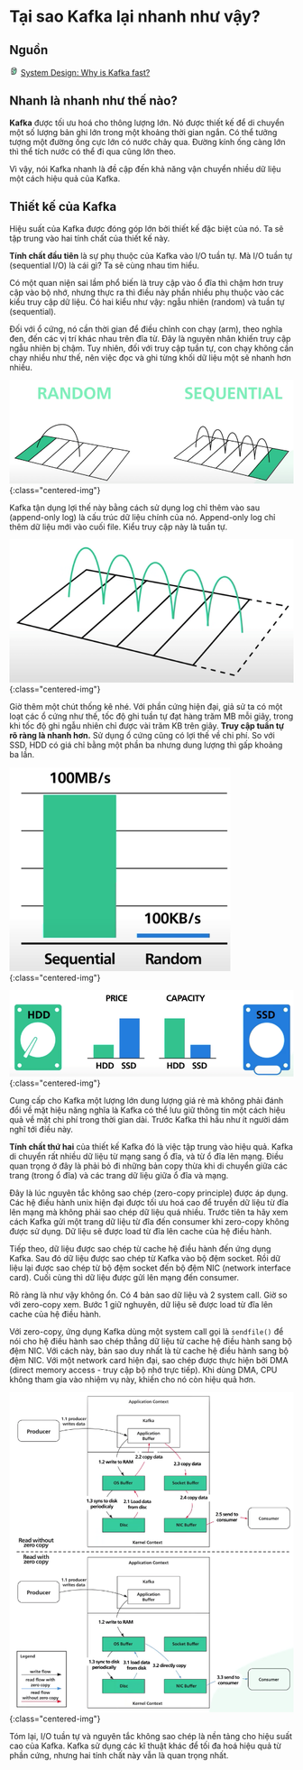 # Tại sao Kafka lại nhanh như vậy?

## Nguồn

<img src="../../assets/images/bytebytego.png" width="16" height="16"/> [System Design: Why is Kafka fast?](https://www.youtube.com/watch?v=UNUz1-msbOM)

## Nhanh là nhanh như thế nào?

**Kafka** được tối ưu hoá cho thông lượng lớn. Nó được thiết kế để di chuyển một số lượng bản ghi lớn trong một khoảng thời gian ngắn. Có thể tưởng tượng một đường ống cực lớn có nước chảy qua. Đường kính ống càng lớn thì thể tích nước có thể đi qua cũng lớn theo.

Vì vậy, nói Kafka nhanh là đề cập đến khả năng vận chuyển nhiều dữ liệu một cách hiệu quả của Kafka.

## Thiết kế của Kafka

Hiệu suất của Kafka được đóng góp lớn bởi thiết kế đặc biệt của nó. Ta sẽ tập trung vào hai tính chất của thiết kế này.

**Tính chất đầu tiên** là sự phụ thuộc của Kafka vào I/O tuần tự. Mà I/O tuần tự (sequential I/O) là cái gì? Ta sẽ cùng nhau tìm hiểu.

Có một quan niện sai lầm phổ biến là truy cập vào ổ đĩa thì chậm hơn truy cập vào bộ nhớ, nhưng thực ra thì điều này phần nhiều phụ thuộc vào các kiểu truy cập dữ liệu. Có hai kiểu như vậy: ngẫu nhiên (random) và tuần tự (sequential).

Đối với ổ cứng, nó cần thời gian để điều chỉnh con chạy (arm), theo nghĩa đen, đến các vị trí khác nhau trên đĩa từ. Đây là nguyên nhân khiến truy cập ngẫu nhiên bị chậm. Tuy nhiên, đối với truy cập tuần tự, con chạy không cần chạy nhiều như thế, nên việc đọc và ghi từng khối dữ liệu một sẽ nhanh hơn nhiều.

![](../assets/ByteByteGo/why-kafka-fast/figure1.png){:class="centered-img"}

Kafka tận dụng lợi thế này bằng cách sử dụng log chỉ thêm vào sau (append-only log) là cấu trúc dữ liệu chính của nó. Append-only log chỉ thêm dữ liệu mới vào cuối file. Kiểu truy cập này là tuần tự.

![](../assets/ByteByteGo/why-kafka-fast/figure2.png){:class="centered-img"}

Giờ thêm một chút thống kê nhé. Với phần cứng hiện đại, giả sử ta có một loạt các ổ cứng như thế, tốc độ ghi tuần tự đạt hàng trăm MB mỗi giây, trong khi tốc độ ghi ngẫu nhiên chỉ được vài trăm KB trên giây. **Truy cập tuần tự rõ ràng là nhanh hơn.** Sử dụng ổ cứng cũng có lợi thế về chi phí. So với SSD, HDD có giá chỉ bằng một phần ba nhưng dung lượng thì gấp khoảng ba lần. 

![](../assets/ByteByteGo/why-kafka-fast/figure3.png){:class="centered-img"}

![](../assets/ByteByteGo/why-kafka-fast/figure4.png){:class="centered-img"}

Cung cấp cho Kafka một lượng lớn dung lượng giá rẻ mà không phải đánh đổi về mặt hiệu năng nghĩa là Kafka có thể lưu giữ thông tin một cách hiệu quả về mặt chi phí trong thời gian dài. Trước Kafka thì hầu như ít người dám nghĩ tới điều này.

**Tính chất thứ hai** của thiết kế Kafka đó là việc tập trung vào hiệu quả. Kafka di chuyển rất nhiều dữ liệu từ mạng sang ổ đĩa, và từ ổ đĩa lên mạng. Điều quan trọng ở đây là phải bỏ đi những bản copy thừa khi di chuyển giữa các trang (trong ổ đĩa) và các trang dữ liệu giữa ổ đĩa và mạng.

Đây là lúc nguyên tắc không sao chép (zero-copy principle) được áp dụng. Các hệ điều hành unix hiện đại được tối ưu hoá cao để truyền dữ liệu từ đĩa lên mạng mà không phải sao chép dữ liệu quá nhiều. Trước tiên ta hãy xem cách Kafka gửi một trang dữ liệu từ đĩa đến consumer khi zero-copy không được sử dụng. Dữ liệu sẽ được load từ đĩa lên cache của hệ điều hành.

Tiếp theo, dữ liệu được sao chép từ cache hệ điều hành đến ứng dụng Kafka. Sau đó dữ liệu được sao chép từ Kafka vào bộ đệm socket. Rồi dữ liệu lại được sao chép từ bộ đệm socket đến bộ đệm NIC (network interface card). Cuối cùng thì dữ liệu được gửi lên mạng đến consumer.

Rõ ràng là như vậy không ổn. Có 4 bản sao dữ liệu và 2 system call. Giờ so với zero-copy xem. Bước 1 giữ nghuyên, dữ liệu sẽ được load từ đĩa lên cache của hệ điều hành.

Với zero-copy, ứng dụng Kafka dùng một system call gọi là `sendfile()` để nói cho hệ điều hành sao chép thẳng dữ liệu từ cache hệ điều hành sang bộ đệm NIC. Với cách này, bản sao duy nhất là từ cache hệ điều hành sang bộ đệm NIC. Với một network card hiện đại, sao chép được thực hiện bởi DMA (direct memory access - truy cập bộ nhớ trực tiếp). Khi dùng DMA, CPU không tham gia vào nhiệm vụ này, khiến cho nó còn hiệu quả hơn.

![](../assets/ByteByteGo/why-kafka-fast/figure5.png){:class="centered-img"}

Tóm lại, I/O tuần tự và nguyên tắc không sao chép là nền tảng cho hiệu suất cao của Kafka. Kafka sử dụng các kĩ thuật khác để tối đa hoá hiệu quả từ phần cứng, nhưng hai tính chất này vẫn là quan trọng nhất.
